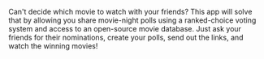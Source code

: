 Can't decide which movie to watch with your friends? This app will solve that by allowing you share movie-night polls using a ranked-choice voting system and access to an open-source movie database. Just ask your friends for their nominations, create your polls, send out the links, and watch the winning movies!

